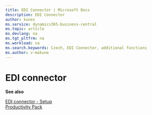 ```yaml
---
title: EDI Connector | Microsoft Docs
description: EDI Connector
author: kunes
ms.service: dynamics365-business-central
ms.topic: article
ms.devlang: na
ms.tgt_pltfrm: na
ms.workload: na
ms.search.keywords: Czech, EDI Connector, additional functions
ms.author: v-makune
---
```

# EDI connector

**See also**

[EDI connector - Setup](edi-connector-basic-setup.md)  
[Productivity Pack](productivity-pack.md)
